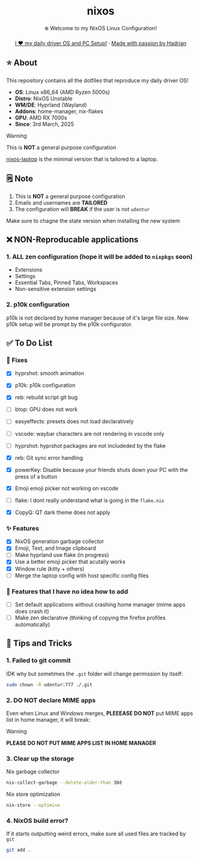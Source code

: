 <div align="center">
  <h1 align="center">nixos</h3>
  <p align="center">
    ❄️ Welcome to my NixOS Linux Configuration! 
    <br />
    <br />
    <a href="https://hadrian.cc">I ❤️ my daily driver OS and PC Setup!</a>
    ·
    <a href="https://hadrian.cc">Made with passion by Hadrian</a>
  </p>
</div>

## ⭐ About
This repository contains all the dotfiles that reproduce my daily driver OS!
- **OS**: Linux x86_64 (AMD Ryzen 5000s)
- **Distro**: NixOS Unstable
- **WM/DE**: Hyprland (Wayland)
- **Addons**: home-manager, nix-flakes
- **GPU**: AMD RX 7000s
- **Since**: 3rd March, 2025

> [!WARNING]  
> This is **NOT** a general purpose configuration

[nixos-laptop](https://github.com/udontur/nixos-laptop) is the minimal version that is tailored to a laptop. 

## 🗒️ Note
1. This is **NOT** a general purpose configuration
2. Emails and usernames are **TAILORED** 
3. The configuration will **BREAK** if the user is not ```udontur``` 

Make sure to chagne the state version when installing the new system

## ❌ NON-Reproducable applications
### 1. ALL zen configuration (hope it will be added to ```nixpkgs``` soon)
  - Extensions
  - Settings
  - Essential Tabs, Pinned Tabs, Workspaces
  - Non-sensitive extension settings
### 2. p10k configuration
p10k is not declared by home manager because of it's large file size. New p10k setup will be prompt by the p10k configurator.

## ✅ To Do List
### 🚧 Fixes
- [x] hyprshot: smooth animation
- [x] p10k: p10k configuration
- [x] reb: rebuild script git bug
- [ ] btop: GPU does not work
- [ ] easyeffects: presets does not load declaratively
- [ ] vscode: waybar characters are not rendering in vscode only
- [ ] hyprshot: hyprshot packages are not includeded by the flake
- [x] reb: Git sync error handling
- [x] powerKey: Disable because your friends shuts down your PC with the press of a button 
- [x] Emoji emoji picker not working on vscode
- [ ] flake: I dont really understand what is going in the `flake.nix`
- [x] CopyQ: QT dark theme does not apply


### ✨ Features
- [x] NixOS generation garbage collector
- [x] Emoji, Text, and Image clipboard
- [ ] Make hyprland use flake (in progress)
- [x] Use a better emoji picker that acutally works
- [x] Window rule (kitty + others)
- [ ] Merge the laptop config with host specific config files

### 🎇 Features that I have no idea how to add
- [ ] Set default applications without crashing home manager (mime apps does crash it)
- [ ] Make zen declarative (thinking of copying the firefox profiles automatically)

## 🤨 Tips and Tricks
### 1. Failed to git commit
IDK why but sometimes the `.git` folder will change permission by itself:
```bash
sudo chown -R udontur:777 ./.git
```

### 2. DO NOT declare MIME apps
Even when Linux and Windows merges, **PLEEEASE DO NOT** put MIME apps list in home manager, it will break:
> [!WARNING]  
> **PLEASE DO NOT PUT MIME APPS LIST IN HOME MANAGER**

### 3. Clear up the storage
Nix garbage collector
```bash
nix-collect-garbage --delete-older-than 30d
```
Nix store optimization
```bash
nix-store --optimise
```

### 4. NixOS build error?
If it starts outputting weird errors, make sure all used files are tracked by `git`
```bash
git add .
```
